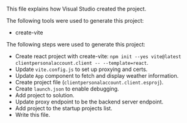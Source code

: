 This file explains how Visual Studio created the project.

The following tools were used to generate this project:
- create-vite

The following steps were used to generate this project:
- Create react project with create-vite: `npm init --yes vite@latest clientpersonalaccount.client -- --template=react`.
- Update `vite.config.js` to set up proxying and certs.
- Update `App` component to fetch and display weather information.
- Create project file (`clientpersonalaccount.client.esproj`).
- Create `launch.json` to enable debugging.
- Add project to solution.
- Update proxy endpoint to be the backend server endpoint.
- Add project to the startup projects list.
- Write this file.
